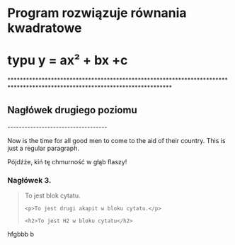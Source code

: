 <h1>Program rozwiązuje równania kwadratowe</h1>
<h1>typu y = ax² + bx +c</h1>
****************************************************************************************************************************
<h2>Nagłówek drugiego poziomu</h2>
-----------------------------------
<p>Now is the time for all good men to come to
the aid of their country. This is just a
regular paragraph.</p>

<p>Pójdźże, kiń tę chmurność w głąb flaszy!</p>

<h3>Nagłówek 3.</h3>

<blockquote>
    <p>To jest blok cytatu.</p>

    <p>To jest drugi akapit w bloku cytatu.</p>

    <h2>To jest H2 w bloku cytatu</h2>
</blockquote>hfgbbb b 
